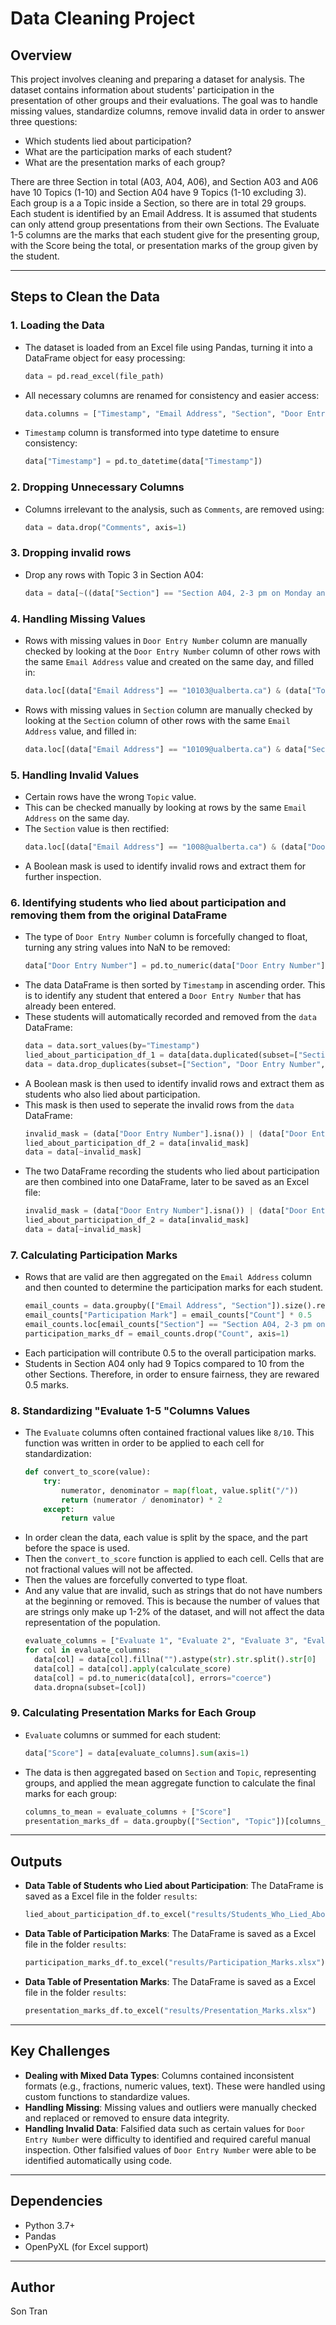 # Data Cleaning Project

## Overview

This project involves cleaning and preparing a dataset for analysis. The dataset contains information about students' participation in the presentation of other groups and their evaluations. The goal was to handle missing values, standardize columns, remove invalid data in order to answer three questions:

- Which students lied about participation?
- What are the participation marks of each student?
- What are the presentation marks of each group?

There are three Section in total (A03, A04, A06), and Section A03 and A06 have 10 Topics (1-10) and Section A04 have 9 Topics (1-10 excluding 3). Each group is a a Topic inside a Section, so there are in total 29 groups. Each student is identified by an Email Address. It is assumed that students can only attend group presentations from their own Sections. The Evaluate 1-5 columns are the marks that each student give for the presenting group, with the Score being the total, or presentation marks of the group given by the student.

---

## Steps to Clean the Data

### 1. **Loading the Data**

- The dataset is loaded from an Excel file using Pandas, turning it into a DataFrame object for easy processing:
  ```python
  data = pd.read_excel(file_path)
  ```
- All necessary columns are renamed for consistency and easier access:
  ```python
  data.columns = ["Timestamp", "Email Address", "Section", "Door Entry Number", "Topic", "Evaluate 1", "Evaluate 2", "Evaluate 3", "Evaluate 4", "Evaluate 5", "Comments", "Score"]
  ```
- `Timestamp` column is transformed into type datetime to ensure consistency:
  ```python
  data["Timestamp"] = pd.to_datetime(data["Timestamp"])
  ```

### 2. **Dropping Unnecessary Columns**

- Columns irrelevant to the analysis, such as `Comments`, are removed using:
  ```python
  data = data.drop("Comments", axis=1)
  ```

### 3. **Dropping invalid rows**

- Drop any rows with Topic 3 in Section A04:
  ```python
  data = data[~((data["Section"] == "Section A04, 2-3 pm on Monday and Wednesday") & (data["Topic"] == "Topic 3: Paying Employees to Relocate"))]
  ```


### 4. **Handling Missing Values**

- Rows with missing values in `Door Entry Number` column are manually checked by looking at the `Door Entry Number` column of other rows with the same `Email Address` value and created on the same day, and filled in:
  ```python
  data.loc[(data["Email Address"] == "10103@ualberta.ca") & (data["Topic"] == "Topic 3: Paying Employees to Relocate"), "Door Entry Number"] = 29
  ```
- Rows with missing values in `Section` column are manually checked by looking at the `Section` column of other rows with the same `Email Address` value, and filled in:
  ```python
  data.loc[(data["Email Address"] == "10109@ualberta.ca") & data["Section"].isna(), "Section"] = "Section A06, 3-4 pm on Monday and Wednesday"
  ```

### 5. **Handling Invalid Values**

- Certain rows have the wrong `Topic` value.
- This can be checked manually by looking at rows by the same `Email Address` on the same day.
- The `Section` value is then rectified:
  ```python
  data.loc[(data["Email Address"] == "1008@ualberta.ca") & (data["Door Entry Number"] == 43) & (data["Topic"] == "Topic 4: Labor Productivity During Recessions"), "Topic"] = "Topic 8: Brand-Name and Generic Drugs"
  ```
- A Boolean mask is used to identify invalid rows and extract them for further inspection.

### 6. **Identifying students who lied about participation and removing them from the original DataFrame**

- The type of `Door Entry Number` column is forcefully changed to float, turning any string values into NaN to be removed:
  ```python
  data["Door Entry Number"] = pd.to_numeric(data["Door Entry Number"], errors="coerce")
  ```
- The data DataFrame is then sorted by `Timestamp` in ascending order. This is to identify any student that entered a `Door Entry Number` that has already been entered.
- These students will automatically recorded and removed from the `data` DataFrame:
  ```python
  data = data.sort_values(by="Timestamp")
  lied_about_participation_df_1 = data[data.duplicated(subset=["Section", "Door Entry Number", "Topic"], keep="first")]
  data = data.drop_duplicates(subset=["Section", "Door Entry Number", "Topic"], keep="first")
  ```
- A Boolean mask is then used to identify invalid rows and extract them as students who also lied about participation.
- This mask is then used to seperate the invalid rows from the `data` DataFrame:
  ```python
  invalid_mask = (data["Door Entry Number"].isna()) | (data["Door Entry Number"] < 1) | (data["Door Entry Number"] > 60)
  lied_about_participation_df_2 = data[invalid_mask]
  data = data[~invalid_mask]
  ```
- The two DataFrame recording the students who lied about participation are then combined into one DataFrame, later to be saved as an Excel file:
  ```python
  invalid_mask = (data["Door Entry Number"].isna()) | (data["Door Entry Number"] < 1) | (data["Door Entry Number"] > 60)
  lied_about_participation_df_2 = data[invalid_mask]
  data = data[~invalid_mask]
  ```

### 7. **Calculating Participation Marks**

- Rows that are valid are then aggregated on the `Email Address` column and then counted to determine the participation marks for each student.
  ```python
  email_counts = data.groupby(["Email Address", "Section"]).size().reset_index(name="Count")
  email_counts["Participation Mark"] = email_counts["Count"] * 0.5
  email_counts.loc[email_counts["Section"] == "Section A04, 2-3 pm on Monday and Wednesday", "Participation Mark"] += 0.5
  participation_marks_df = email_counts.drop("Count", axis=1)
  ```
- Each participation will contribute 0.5 to the overall participation marks. 
- Students in Section A04 only had 9 Topics compared to 10 from the other Sections. Therefore, in order to ensure fairness, they are rewared 0.5 marks.


### 8. **Standardizing "Evaluate 1-5 "Columns Values**

- The `Evaluate` columns often contained fractional values like `8/10`. This function was written in order to be applied to each cell for standardization:
  ```python
  def convert_to_score(value):
      try:
          numerator, denominator = map(float, value.split("/"))
          return (numerator / denominator) * 2
      except:
          return value
  ```
- In order clean the data, each value is split by the space, and the part before the space is used.
- Then the `convert_to_score` function is applied to each cell. Cells that are not fractional values will not be affected.
- Then the values are forcefully converted to type float.
- And any value that are invalid, such as strings that do not have numbers at the beginning or removed. This is because the number of values that are strings only make up 1-2% of the dataset, and will not affect the data representation of the population.
  ```python
  evaluate_columns = ["Evaluate 1", "Evaluate 2", "Evaluate 3", "Evaluate 4", "Evaluate 5"]
  for col in evaluate_columns:
    data[col] = data[col].fillna("").astype(str).str.split().str[0]
    data[col] = data[col].apply(calculate_score)
    data[col] = pd.to_numeric(data[col], errors="coerce")
    data.dropna(subset=[col])
  ```

### 9. **Calculating Presentation Marks for Each Group**

- `Evaluate` columns or summed for each student:
  ```python
  data["Score"] = data[evaluate_columns].sum(axis=1)
  ```
- The data is then aggregated based on `Section` and `Topic`, representing groups, and applied the mean aggregate function to calculate the final marks for each group:
  ```python
  columns_to_mean = evaluate_columns + ["Score"]
  presentation_marks_df = data.groupby(["Section", "Topic"])[columns_to_mean].mean().reset_index()
  ```

---

## Outputs

- **Data Table of Students who Lied about Participation**: The DataFrame is saved as a Excel file in the folder `results`:
  ```python
  lied_about_participation_df.to_excel("results/Students_Who_Lied_About_Participation.xlsx")
  ```
- **Data Table of Participation Marks**: The DataFrame is saved as a Excel file in the folder `results`:
  ```python
  participation_marks_df.to_excel("results/Participation_Marks.xlsx")
  ```
- **Data Table of Presentation Marks**: The DataFrame is saved as a Excel file in the folder `results`:
  ```python
  presentation_marks_df.to_excel("results/Presentation_Marks.xlsx")
  ```

---

## Key Challenges

- **Dealing with Mixed Data Types**: Columns contained inconsistent formats (e.g., fractions, numeric values, text). These were handled using custom functions to standardize values.
- **Handling Missing**: Missing values and outliers were manually checked and replaced or removed to ensure data integrity.
- **Handling Invalid Data**: Falsified data such as certain values for `Door Entry Number` were difficulty to identified and required careful manual inspection. Other falsified values of `Door Entry Number` were able to be identified automatically using code.

---

## Dependencies

- Python 3.7+
- Pandas
- OpenPyXL (for Excel support)

---

## Author

Son Tran

